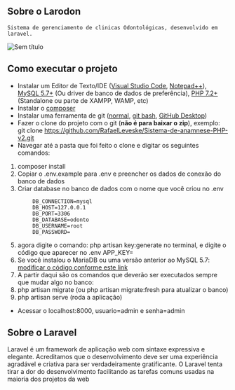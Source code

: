 ## Sobre o Larodon
    Sistema de gerenciamento de clinicas Odontológicas, desenvolvido em laravel.
    
![Sem título](https://user-images.githubusercontent.com/12155389/108744168-64753580-7518-11eb-991a-dac5f0a2a5f7.png)

<h2>Como executar o projeto</h2>
</p>

*   Instalar um Editor de Texto/IDE ([Visual Studio Code](https://code.visualstudio.com/download), [Notepad++](https://notepad-plus-plus.org/download/v7.7.html)), [MySQL 5.7+](https://dev.mysql.com/downloads/mysql/5.7.html) (Ou driver de banco de dados de preferência), [PHP 7.2+](https://www.php.net/downloads.php) (Standalone ou parte de XAMPP, WAMP, etc)
*   Instalar o [composer](http://getcomposer.org)
*   Instalar uma ferramenta de git ([normal](https://git-scm.com/download/win), [git bash](https://gitforwindows.org/), [GitHub Desktop](https://desktop.github.com/))
*   Fazer o clone do projeto com o git (**não é para baixar o zip**), exemplo: git clone https://github.com/RafaelLeveske/Sistema-de-anamnese-PHP-v2.git
*   Navegar até a pasta que foi feito o clone e digitar os seguintes comandos:
1. composer install
2. Copiar o .env.example para .env e preencher os dados de conexão do banco de dados
3. Criar database no banco de dados com o nome que você criou no .env
```env
        DB_CONNECTION=mysql
        DB_HOST=127.0.0.1
        DB_PORT=3306
        DB_DATABASE=odonto
        DB_USERNAME=root
        DB_PASSWORD=
```
5. agora digite o comando: php artisan key:generate no terminal, e digite o código que aparecer no .env APP_KEY=
6. Se você instalou o MariaDB ou uma versão anterior ao MySQL 5.7: [modificar o código conforme este link](https://laravel-news.com/laravel-5-4-key-too-long-error)
7. A partir daqui são os comandos que deverão ser executados sempre que mudar algo no banco:
8. php artisan migrate (ou php artisan migrate:fresh para atualizar o banco)
9. php artisan serve (roda a aplicação)
*   Acessar o localhost:8000, usuario=admin e senha=admin



## Sobre o Laravel

Laravel é um framework de aplicação web com sintaxe expressiva e elegante. Acreditamos que o desenvolvimento deve ser uma experiência agradável e criativa para ser verdadeiramente gratificante. O Laravel tenta tirar a dor do desenvolvimento facilitando as tarefas comuns usadas na maioria dos projetos da web


